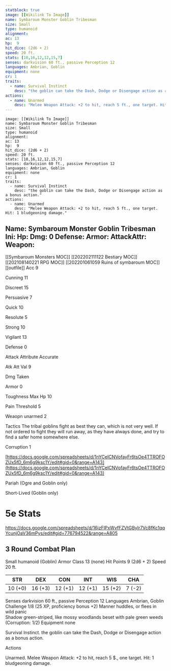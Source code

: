 ```yaml
---
statblock: true
image: [[Wikilink To Image]]
name: Symbaroum Monster Goblin Tribesman
size: Small
type: humanoid
alignment:
ac: 13
hp:  9
hit_dice: (2d6 + 2)
speed: 20 ft.
stats: [10,16,12,12,15,7]
senses: darkvision 60 ft., passive Perception 12
languages: Ambrian, Goblin
equipment: none
cr: 1
traits:
  - name: Survival Instinct
    desc: "the goblin can take the Dash, Dodge or Disengage action as a bonus action."
actions:
  - name: Unarmed
    desc: "Melee Weapon Attack: +2 to hit, reach 5 ft., one target. Hit: 1 bludgeoning damage."
---
```

```statblock
image: [[Wikilink To Image]]
name: Symbaroum Monster Goblin Tribesman
size: Small
type: humanoid
alignment:
ac: 13
hp:  9
hit_dice: (2d6 + 2)
speed: 20 ft.
stats: [10,16,12,12,15,7]
senses: darkvision 60 ft., passive Perception 12
languages: Ambrian, Goblin
equipment: none
cr: 1
traits:
  - name: Survival Instinct
    desc: "the goblin can take the Dash, Dodge or Disengage action as a bonus action."
actions:
  - name: Unarmed
    desc: "Melee Weapon Attack: +2 to hit, reach 5 ft., one target. Hit: 1 bludgeoning damage."
```


Name: Symbaroum Monster Goblin Tribesman
Ini: 
Hp: 
Dmg: 0
Defense: 
Armor: 
AttackAttr: 
Weapon: 
---

[[Symbaroum Monsters MOC]]
[[202202111122 Bestiary MOC]]
[[202108140221 RPG MOC]]
[[202201061059 Ruins of symbaroum MOC]]
[[outfile]]
Acc 9

Cunning 11

Discreet 15

Persuasive 7

Quick 10

Resolute 5

Strong 10

Vigilant 13

Defense 0

Attack Attribute Accurate

Atk Att Val 9

Dmg Taken

Armor 0

Toughness Max Hp 10

Pain Threshold 5

Weaopn unarmed 2

Tactics The tribal goblins fight as best they can, which is not very well. If not ordered to fight they will run away, as they have always done, and try to find a safer home somewhere else.

Corruption 1

[https://docs.google.com/spreadsheets/d/1nYCeICNVofayFr6tsOe4TTROFOZUx5fD_6m6g9ksc1Y/edit#gid=0&range=A143](https://docs.google.com/spreadsheets/d/1nYCeICNVofayFr6tsOe4TTROFOZUx5fD_6m6g9ksc1Y/edit#gid=0&range=A143)

Pariah (Ogre and Goblin only)

Short-Lived (Goblin only)

# 5e Stats 
https://docs.google.com/spreadsheets/d/16jzFlPxWvfFZVtGBylr7Vc8fKc1qqYcunjOaV36mPys/edit#gid=776794522&range=A805
## 3 Round Combat Plan
Small humanoid (Goblin)
Armor Class 13 (none) 
Hit Points 9 (2d6 + 2) 
Speed 20 ft.

| STR     | DEX     | CON     | INT     | WIS     | CHA    |
| ------- | ------- | ------- | ------- | ------- | ------ |
| 10 (+0) | 16 (+3) | 12 (+1) | 12 (+1) | 15 (+2) | 7 (-2) |

Senses darkvision 60 ft., passive Perception 12 
Languages Ambrian, Goblin  
Challenge 1/8 (25 XP, proficiency bonus +2)
Manner huddles, or flees in wild panic  
Shadow green-striped, like mossy woodlands beset with pale green weeds (Corruption: 1/2)
Equipment none

Survival Instinct. the goblin can take the Dash, Dodge or Disengage action as a bonus action.

Actions

Unarmed. Melee Weapon Attack: +2 to hit, reach 5 $., one target. Hit: 1 bludgeoning damage.

